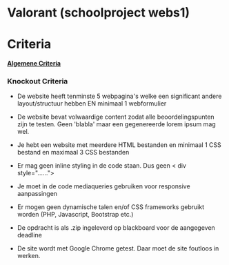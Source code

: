 # Valorant (schoolproject webs1)


# Criteria
**[Algemene Criteria](https://docs.google.com/spreadsheets/d/e/2PACX-1vQCqdVHo8z8lBxfYn5C067lJcex97CyNOlBzU7jngfFC1KdIPaN10csXVt8Q5kZKlBy60C0zf48auSN/pub?gid=1693068530&single=true&output=pdf)**

### Knockout Criteria
- De website heeft tenminste 5 webpagina's welke een significant andere layout/structuur hebben EN minimaal 1 webformulier

- De website bevat volwaardige content zodat alle beoordelingspunten zijn te testen. Geen 'blabla' maar een gegenereerde lorem ipsum mag wel.

- Je hebt een website met meerdere HTML bestanden en minimaal 1 CSS bestand en maximaal 3 CSS bestanden

- Er mag geen inline styling in de code staan. Dus geen < div style="......">

- Je moet in de code mediaqueries gebruiken voor responsive aanpassingen

- Er mogen geen dynamische talen en/of CSS frameworks gebruikt worden (PHP, Javascript, Bootstrap etc.)

- De opdracht is als .zip ingeleverd op blackboard voor de aangegeven deadline

- De site wordt met Google Chrome getest. Daar moet de site foutloos in werken.
